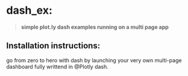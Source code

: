 dash_ex:
========

 > **simple plot.ly dash examples running on a multi page app**


Installation instructions:
--------------------------

go from zero to hero with dash by launching your very own multi-page dashboard fully writtend in @Plotly dash. 
